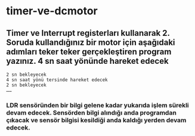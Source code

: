# timer-ve-dcmotor

## Timer ve Interrupt registerları kullanarak 2. Soruda kullandığınız bir motor için aşağıdaki adımları teker teker gerçekleştiren program yazınız. 4 sn saat yönünde hareket edecek
    2 sn bekleyecek
    4 sn saat yönü tersinde hareket edecek
    2 sn bekleyecek
    ……
  
### LDR sensöründen bir bilgi gelene kadar yukarıda işlem sürekli devam edecek. Sensörden bilgi alındığı anda programdan çıkacak ve sensör bilgisi kesildiği anda kaldığı yerden devam edecek.
